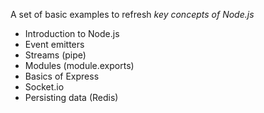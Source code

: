 A set of basic examples to refresh *key concepts of Node.js*

- Introduction to Node.js
- Event emitters
- Streams (pipe)
- Modules (module.exports)
- Basics of Express
- Socket.io
- Persisting data (Redis)